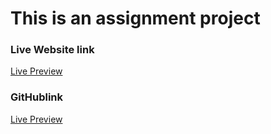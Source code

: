 # This is an assignment project

### Live Website link

[Live Preview](https://bootstrap-web-application-by-saymun.netlify.app/)

### GitHublink

[Live Preview](https://github.com/MdSaymun/Bootstrap-Web-Application)
